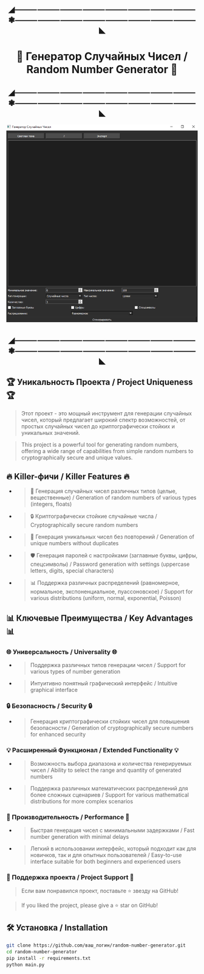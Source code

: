 <h2 align="center">◢⸻⸻⸻⸻⸻⸻⸻⸻❃⸻⸻⸻⸻⸻⸻⸻⸻◣</h2>

<h1 align="center">🎲 Генератор Случайных Чисел / Random Number Generator 🎲</h1>

<h2 align="center">◢⸻⸻⸻⸻⸻⸻⸻⸻❃⸻⸻⸻⸻⸻⸻⸻⸻◣</h2>

![Header](https://github.com/Stervar/Random_Number_Generator/blob/main/Снимок%20экрана%20(53).png) 

<h2 align="center">◢⸻⸻⸻⸻⸻⸻⸻⸻❃⸻⸻⸻⸻⸻⸻⸻⸻◣</h2>

## 🏆 Уникальность Проекта / Project Uniqueness 🏆

> Этот проект - это мощный инструмент для генерации случайных чисел, который предлагает широкий спектр возможностей, от простых случайных чисел до криптографически стойких и уникальных значений. 

> This project is a powerful tool for generating random numbers, offering a wide range of capabilities from simple random numbers to cryptographically secure and unique values.

## 🔥 Killer-фичи / Killer Features 🔥
- > 🎲 Генерация случайных чисел различных типов (целые, вещественные) / Generation of random numbers of various types (integers, floats)
- > 🔒 Криптографически стойкие случайные числа / Cryptographically secure random numbers
- > 🌟 Генерация уникальных чисел без повторений / Generation of unique numbers without duplicates
- > 🛡️ Генерация паролей с настройками (заглавные буквы, цифры, спецсимволы) / Password generation with settings (uppercase letters, digits, special characters)
- > 📊 Поддержка различных распределений (равномерное, нормальное, экспоненциальное, пуассоновское) / Support for various distributions (uniform, normal, exponential, Poisson)

## 📊 Ключевые Преимущества / Key Advantages 📊

### 🌐 Универсальность / Universality 🌐
- > Поддержка различных типов генерации чисел / Support for various types of number generation
- > Интуитивно понятный графический интерфейс / Intuitive graphical interface

### 🔒 Безопасность / Security 🔒
- > Генерация криптографически стойких чисел для повышения безопасности / Generation of cryptographically secure numbers for enhanced security

### 💡 Расширенный Функционал / Extended Functionality 💡
- > Возможность выбора диапазона и количества генерируемых чисел / Ability to select the range and quantity of generated numbers
- > Поддержка различных математических распределений для более сложных сценариев / Support for various mathematical distributions for more complex scenarios

### 🚀 Производительность / Performance 🚀
- > Быстрая генерация чисел с минимальными задержками / Fast number generation with minimal delays
- > Легкий в использовании интерфейс, который подходит как для новичков, так и для опытных пользователей / Easy-to-use interface suitable for both beginners and experienced users

### 🌟 Поддержка проекта / Project Support 🌟
> Если вам понравился проект, поставьте ⭐ звезду на GitHub!

> If you liked the project, please give a ⭐ star on GitHub!

## 🛠 Установка / Installation

```bash
git clone https://github.com/ваш_логин/random-number-generator.git
cd random-number-generator
pip install -r requirements.txt
python main.py